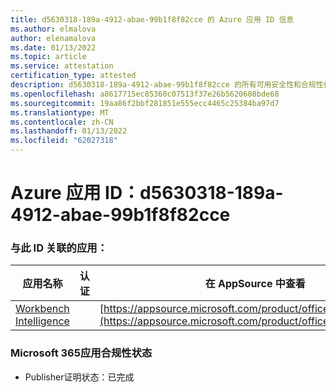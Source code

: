 ```yaml
---
title: d5630318-189a-4912-abae-99b1f8f82cce 的 Azure 应用 ID 信息
ms.author: elmalova
author: elenamalova
ms.date: 01/13/2022
ms.topic: article
ms.service: attestation
certification_type: attested
description: d5630318-189a-4912-abae-99b1f8f82cce 的所有可用安全性和合规性信息。
ms.openlocfilehash: a8617715ec85360c07513f37e26b5620608bde68
ms.sourcegitcommit: 19aa86f2bbf281851e555ecc4465c25384ba97d7
ms.translationtype: MT
ms.contentlocale: zh-CN
ms.lasthandoff: 01/13/2022
ms.locfileid: "62027318"
---
```

# <a name="azure-app-id-d5630318-189a-4912-abae-99b1f8f82cce"></a>Azure 应用 ID：d5630318-189a-4912-abae-99b1f8f82cce


### <a name="apps-associated-with-this-id"></a>与此 ID 关联的应用：
| **应用名称** | **认证** | **在 AppSource 中查看** |
|--------------|---------------|-----------------------|
| [Workbench Intelligence](https://docs.microsoft.com/microsoft-365-app-certification/forward/WA200002705) |  | [https://appsource.microsoft.com/product/office/WA200002705](https://appsource.microsoft.com/product/office/WA200002705) |

### <a name="microsoft-365-app-compliance-status"></a>Microsoft 365应用合规性状态
- Publisher证明状态：已完成
